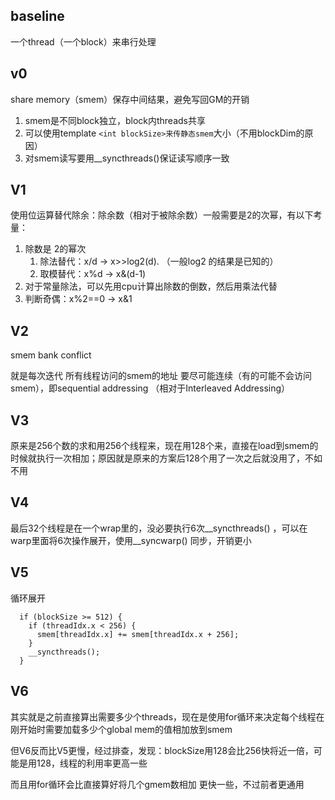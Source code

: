 ## baseline

一个thread（一个block）来串行处理

## v0

share memory（smem）保存中间结果，避免写回GM的开销

1. smem是不同block独立，block内threads共享
2. 可以使用template `<int blockSize>来传静态smem`大小（不用blockDim的原因）
3. 对smem读写要用__syncthreads()保证读写顺序一致

## V1

使用位运算替代除余：除余数（相对于被除余数）一般需要是2的次幂，有以下考量：

1. 除数是 2的幂次
   1. 除法替代：x/d -> x>>log2(d). （一般log2 的结果是已知的）
   2. 取模替代：x%d -> x&(d-1)
2. 对于常量除法，可以先用cpu计算出除数的倒数，然后用乘法代替
3. 判断奇偶：x%2==0 -> x&1

## V2

smem bank conflict

就是每次迭代 所有线程访问的smem的地址 要尽可能连续（有的可能不会访问smem），即sequential addressing （相对于Interleaved Addressing）

## V3

原来是256个数的求和用256个线程来，现在用128个来，直接在load到smem的时候就执行一次相加；原因就是原来的方案后128个用了一次之后就没用了，不如不用

## V4

最后32个线程是在一个wrap里的，没必要执行6次__syncthreads() ，可以在warp里面将6次操作展开，使用__syncwarp() 同步，开销更小

## V5

循环展开

```cuda
  if (blockSize >= 512) {
    if (threadIdx.x < 256) {
      smem[threadIdx.x] += smem[threadIdx.x + 256];
    }
    __syncthreads();
  }
```

## V6

其实就是之前直接算出需要多少个threads，现在是使用for循环来决定每个线程在刚开始时需要加载多少个global mem的值相加放到smem

但V6反而比V5更慢，经过排查，发现：blockSize用128会比256快将近一倍，可能是用128，线程的利用率更高一些

而且用for循环会比直接算好将几个gmem数相加 更快一些，不过前者更通用
